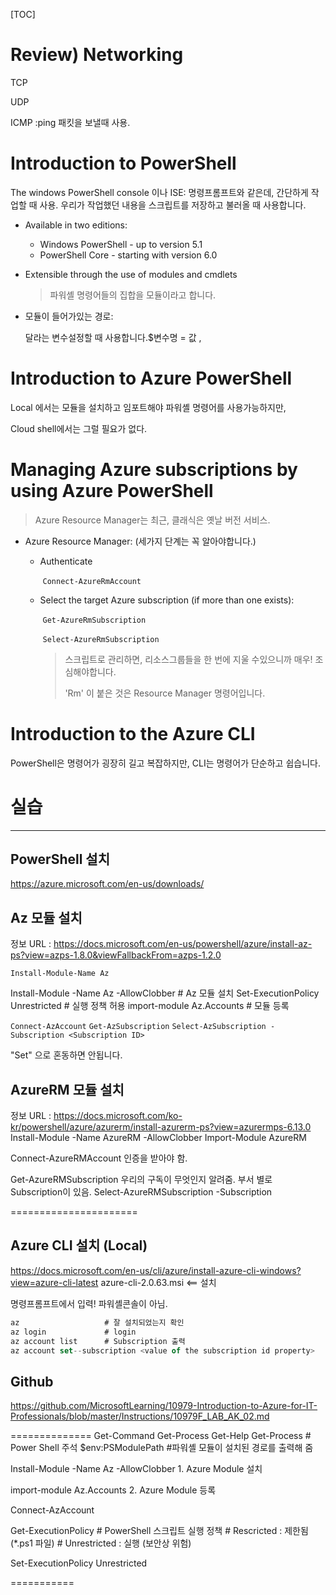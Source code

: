 [TOC]

# Review) Networking

TCP

UDP

ICMP :ping 패킷을 보낼때 사용. 



# Introduction to PowerShell

The windows PowerShell console 이나 ISE: 명령프롬프트와 같은데, 간단하게 작업할 때 사용. 우리가 작업했던 내용을 스크립트를 저장하고 불러올 때 사용합니다.

- Available in two editions:
  - Windows PowerShell - up to version 5.1
  - PowerShell Core - starting with version 6.0

- Extensible through the use of modules and cmdlets

  > 파워셸 명령어들의 집합을 모듈이라고 합니다.

- 모듈이 들어가있는 경로:

  달라는 변수설정할 때 사용합니다.$변수명 = 값  ,

# Introduction to Azure PowerShell

Local 에서는 모듈을 설치하고 임포트해야 파워셸 명령어를 사용가능하지만,

Cloud shell에서는 그럴 필요가 없다.



# Managing Azure subscriptions by using Azure PowerShell

> Azure Resource Manager는 최근, 클래식은 옛날 버전 서비스.

- Azure Resource Manager: (세가지 단계는 꼭 알아야합니다.)

  - Authenticate

    ​		`Connect-AzureRmAccount`

  - Select the target Azure subscription (if more than one exists):

    ​		`Get-AzureRmSubscription`

    ​		`Select-AzureRmSubscription`

    > 스크립트로 관리하면, 리소스그룹들을 한 번에 지울 수있으니까 매우! 조심해야합니다.
    >
    > 'Rm' 이 붙은 것은 Resource Manager 명령어입니다.



# Introduction to the Azure CLI

PowerShell은 명령어가 굉장히 길고 복잡하지만, CLI는 명령어가 단순하고 쉽습니다.





# 실습

-------------------------------

## PowerShell 설치

https://azure.microsoft.com/en-us/downloads/

## Az 모듈 설치

정보 URL : https://docs.microsoft.com/en-us/powershell/azure/install-az-ps?view=azps-1.8.0&viewFallbackFrom=azps-1.2.0

`Install-Module-Name Az`

Install-Module -Name Az -AllowClobber	# Az 모듈 설치
Set-ExecutionPolicy Unrestricted		# 실행 정책 허용
import-module Az.Accounts			# 모듈 등록

`Connect-AzAccount`
`Get-AzSubscription`
`Select-AzSubscription -Subscription <Subscription ID>`

"Set" 으로 혼동하면 안됩니다.



## AzureRM 모듈 설치

정보 URL : https://docs.microsoft.com/ko-kr/powershell/azure/azurerm/install-azurerm-ps?view=azurermps-6.13.0
Install-Module -Name AzureRM -AllowClobber 
Import-Module AzureRM

Connect-AzureRMAccount 인증을 받아야 함.

Get-AzureRMSubscription 우리의 구독이 무엇인지 알려줌. 부서 별로 Subscription이 있음.
Select-AzureRMSubscription -Subscription <Subscription ID> 


======================

## Azure CLI 설치 (Local)

https://docs.microsoft.com/en-us/cli/azure/install-azure-cli-windows?view=azure-cli-latest 
azure-cli-2.0.63.msi  <== 설치 

명령프롬프트에서 입력! 파워셸콘솔이 아님.

```javascript
az                   # 잘 설치되었는지 확인
az login             # login
az account list      # Subscription 출력
az account set--subscription <value of the subscription id property>
```

## Github

https://github.com/MicrosoftLearning/10979-Introduction-to-Azure-for-IT-Professionals/blob/master/Instructions/10979F_LAB_AK_02.md

==============
Get-Command 
Get-Process 
Get-Help Get-Process # Power Shell 주석
$env:PSModulePath  #파워셸 모듈이 설치된 경로를 출력해 줌

Install-Module -Name Az -AllowClobber	1. Azure Module 설치

import-module Az.Accounts			2. Azure Module 등록

Connect-AzAccount

Get-ExecutionPolicy # PowerShell 스크립트 실행 정책 
    # Rescricted  : 제한됨 (*.ps1 파일)
    # Unrestricted : 실행 (보안상 위험)

Set-ExecutionPolicy Unrestricted



===========

